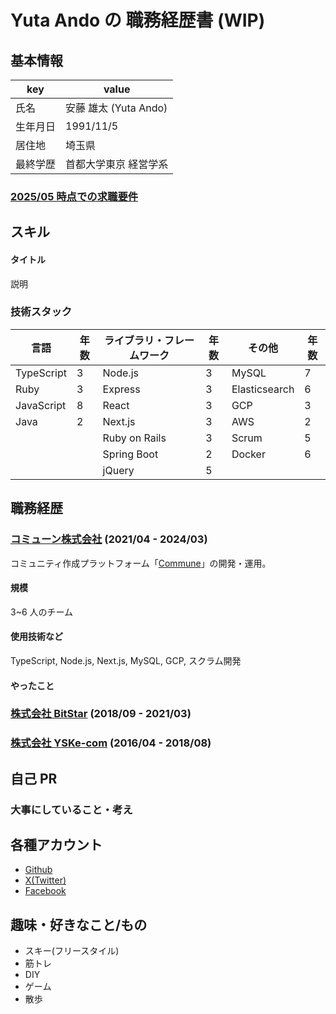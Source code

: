 # Yuta Ando の 職務経歴書 (WIP)

## 基本情報

| key      | value                 |
| -------- | --------------------- |
| 氏名     | 安藤 雄太 (Yuta Ando) |
| 生年月日 | 1991/11/5             |
| 居住地   | 埼玉県                |
| 最終学歴 | 首都大学東京 経営学系 |

### [**2025/05 時点での求職要件**]()

## スキル

#### タイトル

説明

<!-- ここより下横並びにしたいな -->

### 技術スタック

| 言語       | 年数 | ライブラリ・フレームワーク | 年数 | その他        | 年数 |
| ---------- | ---- | -------------------------- | ---- | ------------- | ---- |
| TypeScript | 3    | Node.js                    | 3    | MySQL         | 7    |
| Ruby       | 3    | Express                    | 3    | Elasticsearch | 6    |
| JavaScript | 8    | React                      | 3    | GCP           | 3    |
| Java       | 2    | Next.js                    | 3    | AWS           | 2    |
|            |      | Ruby on Rails              | 3    | Scrum         | 5    |
|            |      | Spring Boot                | 2    | Docker        | 6    |
|            |      | jQuery                     | 5    |

<!-- ### ライブラリ・フレームワーク

|               | 経験年数 |
| ------------- | -------- |
| Node.js       | 3        |
| Express       | 3        |
| React         | 3        |
| Next.js       | 3        |
| Ruby on Rails | 3        |
| Spring Boot   | 2        |
| jQuery        | 5        | -->

<!-- ### その他

|               | 経験年数 |
| ------------- | -------- |
| MySQL         | 7        |
| Elasticsearch | 6        |
| GCP           | 3        |
| AWS           | 2        |
| Scrum         | 5        | -->

<!-- ここまで -->

## 職務経歴

### [コミューン株式会社](https://communeinc.com/ja) (2021/04 - 2024/03)

コミュニティ作成プラットフォーム「[Commune](https://commune.co.jp/)」の開発・運用。

#### 規模

3~6 人のチーム

#### 使用技術など

TypeScript, Node.js, Next.js, MySQL, GCP, スクラム開発

#### やったこと

### [株式会社 BitStar](https://bitstar.tokyo/corp/) (2018/09 - 2021/03)

### [株式会社 YSKe-com](https://www.ysk.co.jp/) (2016/04 - 2018/08)

## 自己 PR

### 大事にしていること・考え

## 各種アカウント

- [Github](https://github.com/andnandna)
- [X(Twitter)](https://x.com/andnandna)
- [Facebook](https://www.facebook.com/yuta.andoh/)

## 趣味・好きなこと/もの

- スキー(フリースタイル)
- 筋トレ
- DIY
- ゲーム
- 散歩
